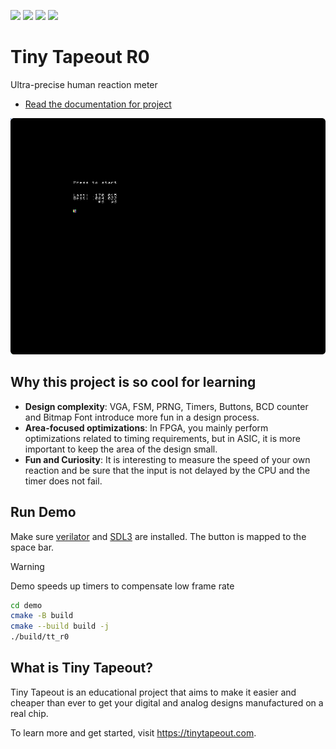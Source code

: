 ![](../../workflows/gds/badge.svg) ![](../../workflows/docs/badge.svg) ![](../../workflows/test/badge.svg) ![](../../workflows/fpga/badge.svg)

# Tiny Tapeout R0

Ultra-precise human reaction meter

- [Read the documentation for project](docs/info.md)

![image](assets/screenshot.png)

## Why this project is so cool for learning

* **Design complexity**: VGA, FSM, PRNG, Timers, Buttons, BCD counter and Bitmap Font introduce more fun in a design
  process.
* **Area-focused optimizations**: In FPGA, you mainly perform optimizations related to timing requirements, but in ASIC,
  it is more important to keep the area of the design small.
* **Fun and Curiosity**: It is interesting to measure the speed of your own reaction and be sure that the input is not
  delayed by the CPU and the timer does not fail.

## Run Demo
Make sure [verilator](https://verilator.org/guide/latest/) and [SDL3](https://wiki.libsdl.org/SDL3/FrontPage) are installed.
The button is mapped to the space bar.
> [!WARNING]
> Demo speeds up timers to compensate low frame rate
```bash
cd demo
cmake -B build
cmake --build build -j
./build/tt_r0
```

## What is Tiny Tapeout?

Tiny Tapeout is an educational project that aims to make it easier and cheaper than ever to get your digital and analog
designs manufactured on a real chip.

To learn more and get started, visit https://tinytapeout.com.
